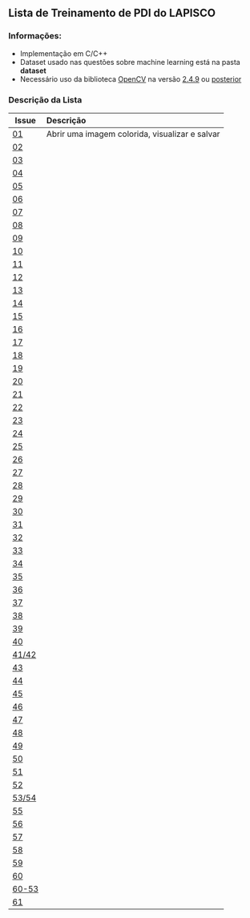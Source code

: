 ## Lista de Treinamento de PDI do LAPISCO

### Informações:
- Implementação em C/C++
- Dataset usado nas questões sobre machine learning está na pasta **dataset**
- Necessário uso da biblioteca [OpenCV](https://github.com/opencv/opencv) na versão [2.4.9](https://github.com/opencv/opencv/releases/tag/2.4.9) ou [posterior](https://github.com/opencv/opencv/releases/tag/3.4.5)

### Descrição da Lista
| Issue | Descrição |
| ------------- |:-------------|
|[01](https://github.com/lapisco/PDI_trainingList/tree/master/issue_01)|Abrir uma imagem colorida, visualizar e salvar|
|[02](https://github.com/lapisco/PDI_trainingList/tree/master/issue_02)||
|[03](https://github.com/lapisco/PDI_trainingList/tree/master/issue_03)||
|[04](https://github.com/lapisco/PDI_trainingList/tree/master/issue_04)||
|[05](https://github.com/lapisco/PDI_trainingList/tree/master/issue_05)||
|[06](https://github.com/lapisco/PDI_trainingList/tree/master/issue_06)||
|[07](https://github.com/lapisco/PDI_trainingList/tree/master/issue_07)||
|[08](https://github.com/lapisco/PDI_trainingList/tree/master/issue_08)||
|[09](https://github.com/lapisco/PDI_trainingList/tree/master/issue_09)||
|[10](https://github.com/lapisco/PDI_trainingList/tree/master/issue_10)||
|[11](https://github.com/lapisco/PDI_trainingList/tree/master/issue_11)||
|[12](https://github.com/lapisco/PDI_trainingList/tree/master/issue_12)||
|[13](https://github.com/lapisco/PDI_trainingList/tree/master/issue_13)||
|[14](https://github.com/lapisco/PDI_trainingList/tree/master/issue_14)||
|[15](https://github.com/lapisco/PDI_trainingList/tree/master/issue_15)||
|[16](https://github.com/lapisco/PDI_trainingList/tree/master/issue_16)||
|[17](https://github.com/lapisco/PDI_trainingList/tree/master/issue_17)||
|[18](https://github.com/lapisco/PDI_trainingList/tree/master/issue_18)||
|[19](https://github.com/lapisco/PDI_trainingList/tree/master/issue_19)||
|[20](https://github.com/lapisco/PDI_trainingList/tree/master/issue_20)||
|[21](https://github.com/lapisco/PDI_trainingList/tree/master/issue_21)||
|[22](https://github.com/lapisco/PDI_trainingList/tree/master/issue_22)||
|[23](https://github.com/lapisco/PDI_trainingList/tree/master/issue_23)||
|[24](https://github.com/lapisco/PDI_trainingList/tree/master/issue_24)||
|[25](https://github.com/lapisco/PDI_trainingList/tree/master/issue_25)||
|[26](https://github.com/lapisco/PDI_trainingList/tree/master/issue_26)||
|[27](https://github.com/lapisco/PDI_trainingList/tree/master/issue_27)||
|[28](https://github.com/lapisco/PDI_trainingList/tree/master/issue_28)||
|[29](https://github.com/lapisco/PDI_trainingList/tree/master/issue_29)||
|[30](https://github.com/lapisco/PDI_trainingList/tree/master/issue_30)||
|[31](https://github.com/lapisco/PDI_trainingList/tree/master/issue_31)||
|[32](https://github.com/lapisco/PDI_trainingList/tree/master/issue_32)||
|[33](https://github.com/lapisco/PDI_trainingList/tree/master/issue_33)||
|[34](https://github.com/lapisco/PDI_trainingList/tree/master/issue_34)||
|[35](https://github.com/lapisco/PDI_trainingList/tree/master/issue_35)||
|[36](https://github.com/lapisco/PDI_trainingList/tree/master/issue_36)||
|[37](https://github.com/lapisco/PDI_trainingList/tree/master/issue_37)||
|[38](https://github.com/lapisco/PDI_trainingList/tree/master/issue_38)||
|[39](https://github.com/lapisco/PDI_trainingList/tree/master/issue_39)||
|[40](https://github.com/lapisco/PDI_trainingList/tree/master/issue_40)||
|[41/42](https://github.com/lapisco/PDI_trainingList/tree/master/issue_41_42)||
|[43](https://github.com/lapisco/PDI_trainingList/tree/master/issue_43)||
|[44](https://github.com/lapisco/PDI_trainingList/tree/master/issue_44)||
|[45](https://github.com/lapisco/PDI_trainingList/tree/master/issue_45)||
|[46](https://github.com/lapisco/PDI_trainingList/tree/master/issue_46)||
|[47](https://github.com/lapisco/PDI_trainingList/tree/master/issue_47)||
|[48](https://github.com/lapisco/PDI_trainingList/tree/master/issue_48)||
|[49](https://github.com/lapisco/PDI_trainingList/tree/master/issue_49)||
|[50](https://github.com/lapisco/PDI_trainingList/tree/master/issue_50)||
|[51](https://github.com/lapisco/PDI_trainingList/tree/master/issue_51)||
|[52](https://github.com/lapisco/PDI_trainingList/tree/master/issue_52)||
|[53/54](https://github.com/lapisco/PDI_trainingList/tree/master/issue_53_54)||
|[55](https://github.com/lapisco/PDI_trainingList/tree/master/issue_55)||
|[56](https://github.com/lapisco/PDI_trainingList/tree/master/issue_56)||
|[57](https://github.com/lapisco/PDI_trainingList/tree/master/issue_57)||
|[58](https://github.com/lapisco/PDI_trainingList/tree/master/issue_58)||
|[59](https://github.com/lapisco/PDI_trainingList/tree/master/issue_59)||
|[60](https://github.com/lapisco/PDI_trainingList/tree/master/issue_60)||
|[60-53](https://github.com/lapisco/PDI_trainingList/tree/master/issue_60to53)||
|[61](https://github.com/lapisco/PDI_trainingList/tree/master/issue_61)||
